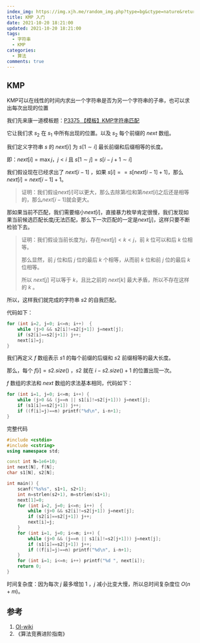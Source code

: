 ```yaml
---
index_img: https://img.xjh.me/random_img.php?type=bg&ctype=nature&return=302&seed=432712
title: KMP 入门
date: 2021-10-20 18:21:00
updated: 2021-10-20 18:21:00
tags:
  - 字符串
  - KMP
categories:
  - 算法
comments: true
---
```

## KMP

KMP可以在线性的时间内求出一个字符串是否为另一个字符串的子串，也可以求出每次出现的位置

我们先来康一道模板题：[P3375 【模板】KMP字符串匹配](https://www.luogu.com.cn/problem/P3375)

它让我们求 $s_2$ 在 $s_1$ 中所有出现的位置。以及 $s_2$ 每个前缀的 $next$ 数组。

我们定义字符串 $s$ 的 $next[i]$ 为 $s[1\sim i]$ 最长前缀和后缀相等的长度。

即：$next[i]=\max j$，$j<i$ 且 $s[1\sim j]=s[i-j+1\sim i]$

我们假设现在已经求出了 $next[i-1]$ ，如果 $s[i]==s[next[i-1]+1]$，那么$next[i]=next[i-1]+1$。

> 证明：我们假设$next[i]$可以更大，那么去除第$i$位和第$next[i]$之后还是相等的，那么$next[i-1]$就会更大。

那如果当前不匹配，我们需要缩小$next[i]$，直接暴力枚举肯定很慢，我们发现如果当前候选匹配长度$j$无法匹配，那么下一次匹配的一定是$next[j]$，这样只要不断检验下去。

> 证明：我们假设当前长度为$j$，存在$next[j]<k<j$，前 $k$ 位可以和后 $k$ 位相等。
>
> 那么显然，前 $j$ 位和后 $j$ 位的最后 $k$ 个相等，从而前 $k$ 位和前 $j$ 位的最后 $k$ 位相等。
>
> 所以 $next[j]$ 可以等于 $k$，且比之前的 $next[k]$ 最大矛盾，所以不存在这样的 $k$ 。

所以，这样我们就完成的字符串 $s2$ 的自我匹配。

代码如下：

```c++
for (int i=2, j=0; i<=n; i++)  {
	while (j>0 && s2[i]!=s2[j+1]) j=next[j];
	if (s2[i]==s2[j+1]) j++;
	next[i]=j;
}

```

我们再定义 $f$ 数组表示 $s1$ 的每个前缀的后缀和 $s2$ 前缀相等的最大长度。

那么，每个 $f[i]=s2.size()$ ，$s2$ 就在 $i-s2.size()+1$ 的位置出现一次。

$f$ 数组的求法和 $next$ 数组的求法基本相同，代码如下：
```c++
for (int i=1, j=0; i<=m; i++) {
	while (j>0 && (j==n || s1[i]!=s2[j+1])) j=next[j];
	if (s1[i]==s2[j+1]) j++;
	if ((f[i]=j)==n) printf("%d\n", i-n+1);
}
```
完整代码
```c++
#include <cstdio>
#include <cstring>
using namespace std;

const int N=1e6+10;
int next[N], f[N];
char s1[N], s2[N];

int main() {
	scanf("%s%s", s1+1, s2+1);
	int n=strlen(s2+1), m=strlen(s1+1);
	next[1]=0;
	for (int i=2, j=0; i<=n; i++)  {
		while (j>0 && s2[i]!=s2[j+1]) j=next[j];
		if (s2[i]==s2[j+1]) j++;
		next[i]=j;
	}
	for (int i=1, j=0; i<=m; i++) {
		while (j>0 && (j==n || s1[i]!=s2[j+1])) j=next[j];
		if (s1[i]==s2[j+1]) j++;
		if ((f[i]=j)==n) printf("%d\n", i-n+1);
	}
	for (int i=1; i<=n; i++) printf("%d ", next[i]);
	return 0;
}
```

时间复杂度：因为每次 $j$ 最多增加 $1$ ，$j$ 减小比变大慢，所以总时间复杂度位 $O(n+m)$。

## 参考
1. [OI-wiki](https://oi-wiki.org/string/kmp/)
2. 《算法竞赛进阶指南》